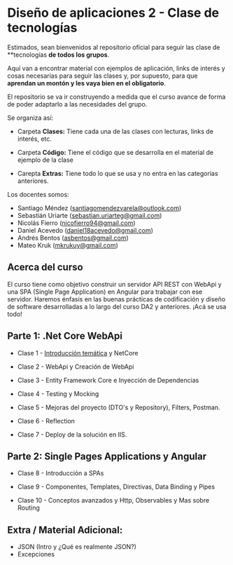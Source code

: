   
# **Diseño de aplicaciones 2 - Clase de tecnologías**

Estimados, sean bienvenidos al repositorio oficial para seguir las clase de **tecnologías **de todos los grupos**.

Aquí van a encontrar material con ejemplos de aplicación, links de interés y cosas necesarias para seguir las clases y, por supuesto, para que **aprendan un montón y les vaya bien en el obligatorio**.

El repositorio se va ir construyendo a medida que el curso avance de forma de poder adaptarlo a las necesidades del grupo.

Se organiza así:

- Carpeta **Clases:** Tiene cada una de las clases con lecturas, links de interés, etc.

- Carpeta **Código:** Tiene el código que se desarrolla en el material de ejemplo de la clase

- Carepta **Extras:** Tiene todo lo que se usa y no entra en las categorías anteriores.

Los docentes somos:

- Santiago Méndez (santiagomendezvarela@outlook.com)
- Sebastián Uriarte (sebastian.uriarteg@gmail.com) 
- Nicolás Fierro (nicofierro94@gmail.com)
- Daniel Acevedo (daniel18acevedo@gmail.com)
- Andrés Bentos (asbentos@gmail.com)
- Mateo Kruk (mkrukuy@gmail.com)

## Acerca del curso

El curso tiene como objetivo construir un servidor API REST con WebApi y una SPA (Single Page Application) en Angular para trabajar con ese servidor. Haremos énfasis en las buenas prácticas de codificación y diseño de software desarrolladas a lo largo del curso DA2 y anteriores. ¡Acá se usa todo!

## Parte 1: .Net Core WebApi

- Clase 1 - [Introducción temática](/Clases/Clase_01-Intro/Intro_StackTecnologías.md) y NetCore

- Clase 2 - WebApi y Creación de WebApi

- Clase 3 - Entity Framework Core e Inyección de Dependencias

- Clase 4 - Testing y Mocking

- Clase 5 - Mejoras del proyecto (DTO's y Repository), Filters, Postman.

- Clase 6 - Reflection

- Clase 7 - Deploy de la solución en IIS.

## Parte 2: Single Pages Applications y Angular

- Clase 8 - Introducción a SPAs

- Clase 9 - Componentes, Templates, Directivas, Data Binding y Pipes

- Clase 10 - Conceptos avanzados y Http, Observables y Mas sobre Routing

## Extra / Material Adicional:

- JSON (Intro y ¿Qué es realmente JSON?)
- Excepciones
